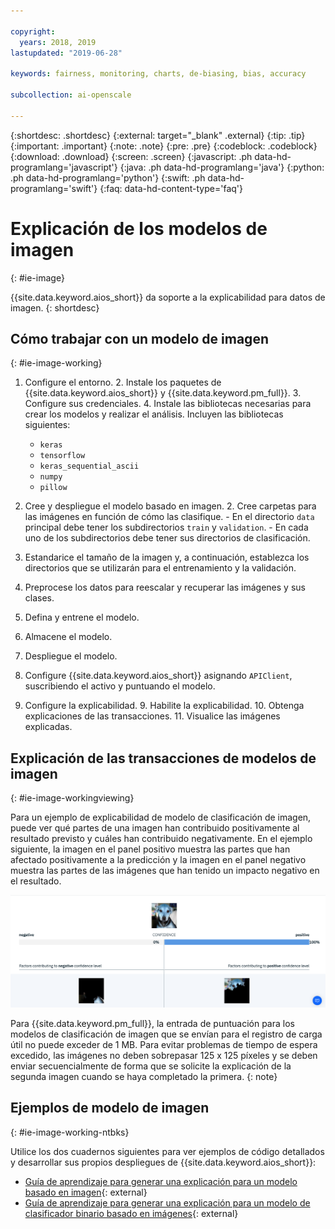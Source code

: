 ```yaml
---

copyright:
  years: 2018, 2019
lastupdated: "2019-06-28"

keywords: fairness, monitoring, charts, de-biasing, bias, accuracy

subcollection: ai-openscale

---
```


{:shortdesc: .shortdesc}
{:external: target="_blank" .external}
{:tip: .tip}
{:important: .important}
{:note: .note}
{:pre: .pre}
{:codeblock: .codeblock}
{:download: .download}
{:screen: .screen}
{:javascript: .ph data-hd-programlang='javascript'}
{:java: .ph data-hd-programlang='java'}
{:python: .ph data-hd-programlang='python'}
{:swift: .ph data-hd-programlang='swift'}
{:faq: data-hd-content-type='faq'}

# Explicación de los modelos de imagen
{: #ie-image}

{{site.data.keyword.aios_short}} da soporte a la explicabilidad para datos de imagen.
{: shortdesc}

## Cómo trabajar con un modelo de imagen
{: #ie-image-working}

1. Configure el entorno.
   2. Instale los paquetes de {{site.data.keyword.aios_short}} y {{site.data.keyword.pm_full}}.
   3. Configure sus credenciales.
   4. Instale las bibliotecas necesarias para crear los modelos y realizar el análisis. Incluyen las bibliotecas siguientes:
      - `keras`
      - `tensorflow`
      - `keras_sequential_ascii`
      - `numpy`
      - `pillow`

1. Cree y despliegue el modelo basado en imagen.
   2. Cree carpetas para las imágenes en función de cómo las clasifique.
       - En el directorio `data` principal debe tener los subdirectorios `train` y `validation`.
       - En cada uno de los subdirectorios debe tener sus directorios de clasificación.
  2. Estandarice el tamaño de la imagen y, a continuación, establezca los directorios que se utilizarán para el entrenamiento y la validación.
  3. Preprocese los datos para reescalar y recuperar las imágenes y sus clases.
  4. Defina y entrene el modelo.
  5. Almacene el modelo.
  6. Despliegue el modelo.

7. Configure {{site.data.keyword.aios_short}} asignando `APIClient`, suscribiendo el activo y puntuando el modelo.
8. Configure la explicabilidad.
   9. Habilite la explicabilidad.
   10. Obtenga explicaciones de las transacciones.
   11. Visualice las imágenes explicadas. 

## Explicación de las transacciones de modelos de imagen
{: #ie-image-workingviewing}

Para un ejemplo de explicabilidad de modelo de clasificación de imagen, puede ver qué partes de una imagen han contribuido positivamente al resultado previsto y cuáles han contribuido negativamente. En
el ejemplo siguiente, la imagen en el panel positivo muestra las partes que han afectado positivamente a la predicción y la imagen en el panel negativo
muestra las partes de las imágenes que han tenido un impacto negativo en el resultado.

![Se muestran los detalles de confianza de clasificación de imágenes de explicabilidad con una imagen de un perro que también tiene partes de la imagen resaltadas para mostrar qué parte de la imagen ha ayudado a determinar que la imagen es un perro](images/insight-explain-image.png)

Para {{site.data.keyword.pm_full}}, la entrada de puntuación para los modelos de clasificación de imagen que se envían para el registro de carga útil no puede exceder de 1 MB. Para evitar problemas de tiempo de espera excedido, las imágenes no deben sobrepasar 125 x 125 píxeles y se deben enviar secuencialmente de forma que se solicite la explicación de la segunda imagen cuando se haya completado la primera.
{: note}


## Ejemplos de modelo de imagen
{: #ie-image-working-ntbks}

Utilice los dos cuadernos siguientes para ver ejemplos de código detallados y desarrollar sus propios despliegues de {{site.data.keyword.aios_short}}:

- [Guía de aprendizaje para generar una explicación para un modelo basado en imagen](https://github.ibm.com/aiopenscale/explainability/blob/master/public/notebooks/demo/image_explanation.ipynb){: external}
- [Guía de aprendizaje para generar una explicación para un modelo de clasificador binario basado en imágenes](https://github.ibm.com/aiopenscale/explainability/blob/master/public/notebooks/demo/image_explanation_binary.ipynb){: external}

